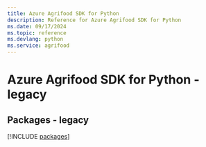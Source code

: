 ```yaml
---
title: Azure Agrifood SDK for Python
description: Reference for Azure Agrifood SDK for Python
ms.date: 09/17/2024
ms.topic: reference
ms.devlang: python
ms.service: agrifood
---
```

# Azure Agrifood SDK for Python - legacy
## Packages - legacy
[!INCLUDE [packages](agrifood-index.md)]